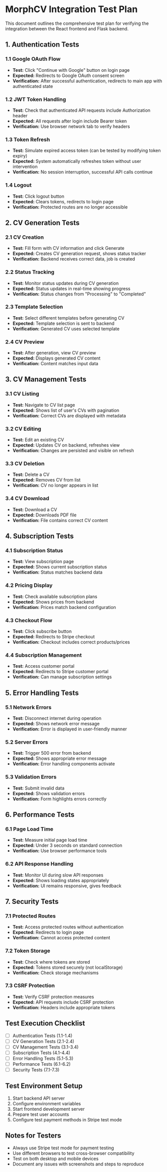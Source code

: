 # MorphCV Integration Test Plan

This document outlines the comprehensive test plan for verifying the integration between the React frontend and Flask backend.

## 1. Authentication Tests

### 1.1 Google OAuth Flow
- **Test:** Click "Continue with Google" button on login page
- **Expected:** Redirects to Google OAuth consent screen
- **Verification:** After successful authentication, redirects to main app with authenticated state

### 1.2 JWT Token Handling
- **Test:** Check that authenticated API requests include Authorization header
- **Expected:** All requests after login include Bearer token
- **Verification:** Use browser network tab to verify headers

### 1.3 Token Refresh
- **Test:** Simulate expired access token (can be tested by modifying token expiry)
- **Expected:** System automatically refreshes token without user intervention
- **Verification:** No session interruption, successful API calls continue

### 1.4 Logout
- **Test:** Click logout button
- **Expected:** Clears tokens, redirects to login page
- **Verification:** Protected routes are no longer accessible

## 2. CV Generation Tests

### 2.1 CV Creation
- **Test:** Fill form with CV information and click Generate
- **Expected:** Creates CV generation request, shows status tracker
- **Verification:** Backend receives correct data, job is created

### 2.2 Status Tracking
- **Test:** Monitor status updates during CV generation
- **Expected:** Status updates in real-time showing progress
- **Verification:** Status changes from "Processing" to "Completed"

### 2.3 Template Selection
- **Test:** Select different templates before generating CV
- **Expected:** Template selection is sent to backend
- **Verification:** Generated CV uses selected template

### 2.4 CV Preview
- **Test:** After generation, view CV preview
- **Expected:** Displays generated CV content
- **Verification:** Content matches input data

## 3. CV Management Tests

### 3.1 CV Listing
- **Test:** Navigate to CV list page
- **Expected:** Shows list of user's CVs with pagination
- **Verification:** Correct CVs are displayed with metadata

### 3.2 CV Editing
- **Test:** Edit an existing CV
- **Expected:** Updates CV on backend, refreshes view
- **Verification:** Changes are persisted and visible on refresh

### 3.3 CV Deletion
- **Test:** Delete a CV
- **Expected:** Removes CV from list
- **Verification:** CV no longer appears in list

### 3.4 CV Download
- **Test:** Download a CV
- **Expected:** Downloads PDF file
- **Verification:** File contains correct CV content

## 4. Subscription Tests

### 4.1 Subscription Status
- **Test:** View subscription page
- **Expected:** Shows current subscription status
- **Verification:** Status matches backend data

### 4.2 Pricing Display
- **Test:** Check available subscription plans
- **Expected:** Shows prices from backend
- **Verification:** Prices match backend configuration

### 4.3 Checkout Flow
- **Test:** Click subscribe button
- **Expected:** Redirects to Stripe checkout
- **Verification:** Checkout includes correct products/prices

### 4.4 Subscription Management
- **Test:** Access customer portal
- **Expected:** Redirects to Stripe customer portal
- **Verification:** Can manage subscription settings

## 5. Error Handling Tests

### 5.1 Network Errors
- **Test:** Disconnect internet during operation
- **Expected:** Shows network error message
- **Verification:** Error is displayed in user-friendly manner

### 5.2 Server Errors
- **Test:** Trigger 500 error from backend
- **Expected:** Shows appropriate error message
- **Verification:** Error handling components activate

### 5.3 Validation Errors
- **Test:** Submit invalid data
- **Expected:** Shows validation errors
- **Verification:** Form highlights errors correctly

## 6. Performance Tests

### 6.1 Page Load Time
- **Test:** Measure initial page load time
- **Expected:** Under 3 seconds on standard connection
- **Verification:** Use browser performance tools

### 6.2 API Response Handling
- **Test:** Monitor UI during slow API responses
- **Expected:** Shows loading states appropriately
- **Verification:** UI remains responsive, gives feedback

## 7. Security Tests

### 7.1 Protected Routes
- **Test:** Access protected routes without authentication
- **Expected:** Redirects to login page
- **Verification:** Cannot access protected content

### 7.2 Token Storage
- **Test:** Check where tokens are stored
- **Expected:** Tokens stored securely (not localStorage)
- **Verification:** Check storage mechanisms

### 7.3 CSRF Protection
- **Test:** Verify CSRF protection measures
- **Expected:** API requests include CSRF protection
- **Verification:** Headers include appropriate tokens

## Test Execution Checklist

- [ ] Authentication Tests (1.1-1.4)
- [ ] CV Generation Tests (2.1-2.4)
- [ ] CV Management Tests (3.1-3.4)
- [ ] Subscription Tests (4.1-4.4)
- [ ] Error Handling Tests (5.1-5.3)
- [ ] Performance Tests (6.1-6.2)
- [ ] Security Tests (7.1-7.3)

## Test Environment Setup

1. Start backend API server
2. Configure environment variables
3. Start frontend development server
4. Prepare test user accounts
5. Configure test payment methods in Stripe test mode

## Notes for Testers

- Always use Stripe test mode for payment testing
- Use different browsers to test cross-browser compatibility
- Test on both desktop and mobile devices
- Document any issues with screenshots and steps to reproduce